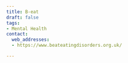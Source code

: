 ```yaml
---
title: B-eat
draft: false
tags:
- Mental Health
contact:
  web_addresses:
  - https://www.beateatingdisorders.org.uk/

---
```


